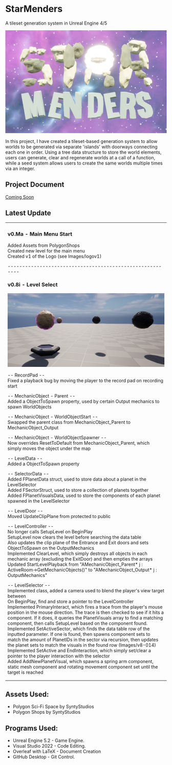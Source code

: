 # StarMenders

 A tileset generation system in Unreal Engine 4/5

 <p align="center">
  <img src="https://github.com/profdambledore/StarMenders/blob/main/Images/logov1.PNG" />
</p>

 In this project, I have created a tileset-based generation system to allow worlds to be generated via separate 'islands' with doorways connecting each one in order.  Using a tree data structure to store the world elements, users can generate, clear and regenerate worlds at a call of a function, while a seed system allows users to create the same worlds multiple times via an integer.

## Project Document
 
 [Coming Soon]()

 ## Latest Update
<table><tr><td valign="center" width="100%">
 
### v0.Ma - Main Menu Start<br>
Added Assets from PolygonShops<br>
Created new level for the main menu<br>
Created v1 of the Logo (see Images/logov1)<br>

---------------------------------------------------------<br>

### v0.8i - Level Select

 <p align="center">
  <img src="https://github.com/profdambledore/StarMenders/blob/main/Images/v8-014.PNG" />
</p>

-- RecordPad --<br>
Fixed a playback bug by moving the player to the record pad on recording start<br>

-- MechanicObject - Parent --<br>
Added a ObjectToSpawn property, used by certain Output mechanics to spawn WorldObjects<br>

-- MechanicObject - WorldObjectStart --<br>
Swapped the parent class from MechanicObject_Parent to MechanicObject_Output<br>

-- MechanicObject - WorldObjectSpawner --<br>
Now overrides ResetToDefault from MechanicObject_Parent, which simply moves the object under the map<br>

-- LevelData --<br>
Added a ObjectToSpawn property<br>

-- SelectorData --<br>
Added FPlanetData struct, used to store data about a planet in the LevelSelector<br>
Added FSectorStruct, used to store a collection of planets together<br>
Added FPlanetVisualsData, used to store the components of each planet spawned in the LevelSelector<br>

-- LevelDoor --<br>
Moved UpdateClipPlane from protected to public<br>

-- LevelController --<br>
No longer calls SetupLevel on BeginPlay<br>
SetupLevel now clears the level before searching the data table<br>
Also updates the clip plane of the Entrance and Exit doors and sets ObjectToSpawn on the OutputMechanics<br>
Implemented ClearLevel, which simply destroys all objects in each mechanic array (excluding the ExitDoor) and then empties the arrays<br>
Updated StartLevelPlayback from "AMechanicObject_Parent* j : ActiveRoom->GetMechanicObjects()" to "AMechanicObject_Output* j : OutputMechanics"<br>

-- LevelSelector --<br>
Implemented class, added a camera used to blend the player's view target between<br>
On BeginPlay, find and store a pointer to the LevelController<br>
Implemented PrimaryInteract, which fires a trace from the player's mouse position in the mouse direction. The trace is then checked to see if it hits a component. If it does, it queries the PlanetVisuals array to find a matching component, then calls SetupLevel based on the component found.<br>
Implemented SetActiveSector, which finds the data table row of the inputted parameter. If one is found, then spawns component sets to match the amount of PlanetIDs in the sector via recursion, then updates the planet sets to match the visuals in the found row (Images/v8-014)<br>
Implemented SetActive and EndInteraction, which simply set/clear a pointer to the player interaction with the selector<br>
Added AddNewPlanetVisual, which spawns a spring arm component, static mesh component and rotating movement component set until the target is reached<br>

</td></tr></tr></table> 
<!---
## Overview Videos

<!---<table><tr><td valign="center" width="100%">
 
[![IMAGE ALT TEXT](http://img.youtube.com/vi/XMy0BoMvCBQ/0.jpg)](https://youtu.be/XMy0BoMvCBQ "Tileset Generator Overview") 

[![IMAGE ALT TEXT](http://img.youtube.com/vi/gtHHQCKSiKg/0.jpg)](https://youtu.be/gtHHQCKSiKg "Example of Tileset Generator") 

</td></tr></tr></table> 
-->
 ## Assets Used:
- Polygon Sci-Fi Space by SyntyStudios
- Polygon Shops by SyntyStudios

## Programs Used:
- Unreal Engine 5.2 - Game Engine.
- Visual Studio 2022 - Code Editing.
- Overleaf with LaTeX - Document Creation
- GitHub Desktop - Git Control. 
